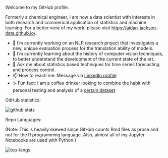 Welcome to my GitHub profile. 

Formerly a chemical engineer, I am now a data scientist with interests in both research and commerical application of statistics and machine learning. For a better view of my work, please visit https://aidan-jackson-data.github.io/.

- 🔭 I’m currently working on an NLP research project that investigates a new, unique evaluation process for the translation ability of models.
- 🌱 I’m currently learning about the history of computer vision techniques, to better understand the development of the current state of the art.
- 💬 Ask me about statistics based techniques for time series forecasting and process control.
- 📫 How to reach me: Message via [LinkedIn profile](https://www.linkedin.com/in/aidan-jackson/)
- ☕️ Fun fact: I am a coffee drinker looking to combine the habit with personal testing and analysis of a [certain dataset](https://github.com/rfordatascience/tidytuesday/blob/master/data/2020/2020-07-07/readme.md)

GitHub statistics:

![github stats](https://github-readme-stats.vercel.app/api?username=aidan-jackson-data&show_icons=true&theme=default&include_all_commits=true)

Repo Languages:

(Note: This is heavily skewed since GitHub counts Rmd files as prose and not for the R programming language. Also, almost all of my Jupyter Notebooks are used with Python.)

![top-langs](https://github-readme-stats.vercel.app/api/top-langs?username=aidan-jackson-data&show_icons=true&theme=default&langs_count=20)

